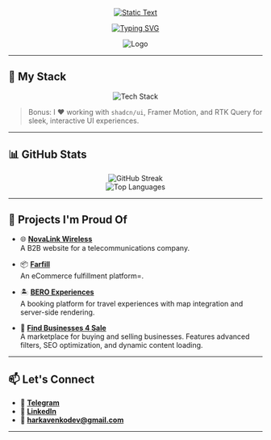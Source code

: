 <p align="center">
  <a href="https://git.io/typing-svg">
    <img src="https://readme-typing-svg.demolab.com?font=Fira+Code&size=28&duration=1&pause=100000&color=628FDB&center=true&vCenter=true&width=435&lines=Denys+Harkavenko" alt="Static Text" />
  </a>
</p>
<p align="center">
  <a href="https://git.io/typing-svg">
    <img src="https://readme-typing-svg.demolab.com?font=Fira+Code&pause=1000&color=38BDAE&center=true&vCenter=true&width=435&lines=Front-end+web+and+app+developer;3%2B+years+of+development" alt="Typing SVG" />
  </a>
</p>

<p align="center">
  <img src="https://media2.giphy.com/media/v1.Y2lkPTc5MGI3NjExbW5qcWxvaDF2dmJkM2pjNmsxY2phdHN4dTJxZmMyZ2p0eTNjZ2kwYyZlcD12MV9pbnRlcm5hbF9naWZfYnlfaWQmY3Q9Zw/k81NasbqkKA5HSyJxN/giphy.gif" alt="Logo" />
</p>

---

## 🧠 My Stack

<p align="center">
  <img src="https://skillicons.dev/icons?i=ts,js,react,nextjs,nodejs,tailwind,materialui,postgres,vercel,figma,redux,pnpm" alt="Tech Stack" />
</p>

> Bonus: I ❤️ working with `shadcn/ui`, Framer Motion, and RTK Query for sleek, interactive UI experiences.

---

## 📊 GitHub Stats

<p align="center">
<!--   <img src="https://github-readme-stats.vercel.app/api?username=denysharkavenko&show_icons=true&theme=tokyonight&hide_border=true" alt="GitHub Stats" /> -->
<!--   <br/> -->
  <img src="https://github-readme-streak-stats.herokuapp.com/?user=denysharkavenko&theme=tokyonight&hide_border=true" alt="GitHub Streak" />
  <br/>
  <img src="https://github-readme-stats.vercel.app/api/top-langs/?username=denysharkavenko&layout=compact&theme=tokyonight&hide_border=true" alt="Top Languages" />
</p>

---

## 🚀 Projects I'm Proud Of

- 🌐 [**NovaLink Wireless**](https://www.novalinkwireless.com/)  
  A B2B website for a telecommunications company.

- 📦 [**Farfill**](https://farfill.com/)  
  An eCommerce fulfillment platform=.

- 🏝️ [**BERO Experiences**](https://www.beroexperiences.com/)  
  A booking platform for travel experiences with map integration and server-side rendering.

- 🏢 [**Find Businesses 4 Sale**](https://www.findbusinesses4sale.com/)  
  A marketplace for buying and selling businesses. Features advanced filters, SEO optimization, and dynamic content loading.

---

## 📫 Let's Connect

- 💬 **[Telegram](https://t.me/DenysHarkavenko)**
- 💼 **[LinkedIn](https://www.linkedin.com/in/denys-harkavenko-52234a251/)**
- 📧 **harkavenkodev@gmail.com**

---

<!-- ## 😄 Fun Corner

> “Programs must be written for people to read, and only incidentally for machines to execute.” — *Harold Abelson*

<p align="center">
  <img src="https://readme-jokes.vercel.app/api?theme=tokyonight" alt="Joke" />
</p>-->
